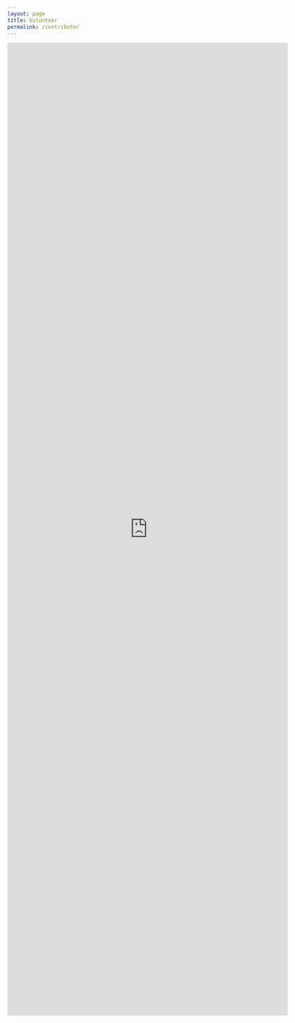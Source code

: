 ```yaml
---
layout: page
title: Volunteer
permalink: /contribute/
---
```



<iframe src="https://docs.google.com/forms/d/e/1FAIpQLSfyiHKJwKa_64hVc0VqmPk5iY3bsophydl9H_puwuv0E7Cfjg/viewform?embedded=true" width="640" height="2220" frameborder="0" marginheight="0" marginwidth="0">Loading…</iframe>